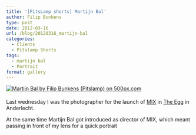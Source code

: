 ```yaml
---
title: '[PitsLamp shorts] Martijn Bal'
author: Filip Bunkens
type: post
date: 2012-03-16
url: /blog/20120316_martijn-bal
categories:
  - Clients
  - Pitslamp Shorts
tags:
  - martijn bal
  - Portrait
format: gallery
---
```

[<img src="http://pcdn.500px.net/5817500/dcac7beff6b61b54458fac4cffb7b37aae185074/4.jpg" alt="Martijn Bal by Filip Bunkens (Pitslamp) on 500px.com" border="0" style="margin: 0 0 5px 0;" />][1]

Last wednesday I was the photographer for the launch of <a href="http://mix.ibbt.be" title="Mix" rel="contact met">MIX</a> in <a href="http://www.facebook.com/pages/The-Egg-Brussels/" title="The Egg Brussels on Facebook" rel="contact">The Egg</a> in Anderlecht.

At the same time Martijn Bal got introduced as director of MIX, which meant passing in front of my lens for a quick portrait

 [1]: http://500px.com/photo/5817500